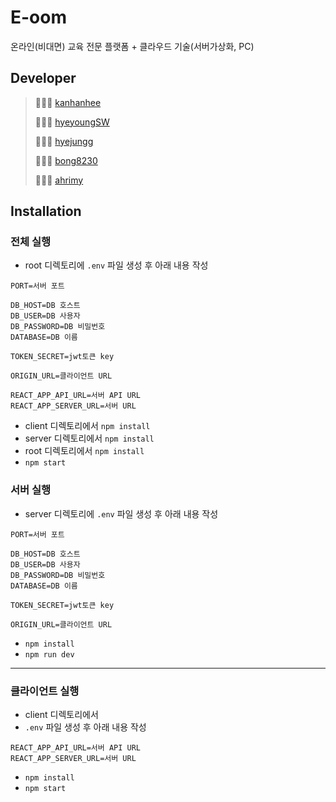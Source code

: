 # E-oom
온라인(비대면) 교육 전문 플랫폼 + 클라우드 기술(서버가상화, PC)

## Developer
> 👩🏻‍💻 [kanhanhee](https://github.com/kanghanhee)
>
> 👩🏻‍💻 [hyeyoungSW](https://github.com/hyeyoungSW)
>
> 👩🏻‍💻 [hyejungg](https://github.com/hyejungg)
>
> 👨🏻‍💻 [bong8230](https://github.com/bong8230)
> 
> 👩🏻‍💻 [ahrimy](https://github.com/ahrimy)

## Installation

### 전체 실행
-  root 디렉토리에 `.env` 파일 생성 후 아래 내용 작성
```
PORT=서버 포트

DB_HOST=DB 호스트
DB_USER=DB 사용자
DB_PASSWORD=DB 비밀번호
DATABASE=DB 이름

TOKEN_SECRET=jwt토큰 key

ORIGIN_URL=클라이언트 URL

REACT_APP_API_URL=서버 API URL
REACT_APP_SERVER_URL=서버 URL
```
- client 디렉토리에서 `npm install`
- server 디렉토리에서 `npm install`
- root 디렉토리에서 `npm install`
- `npm start`

### 서버 실행
- server 디렉토리에 `.env` 파일 생성 후 아래 내용 작성

```
PORT=서버 포트

DB_HOST=DB 호스트
DB_USER=DB 사용자
DB_PASSWORD=DB 비밀번호
DATABASE=DB 이름

TOKEN_SECRET=jwt토큰 key

ORIGIN_URL=클라이언트 URL
```

- `npm install`
- `npm run dev`

---

### 클라이언트 실행

- client 디렉토리에서
- `.env` 파일 생성 후 아래 내용 작성

```
REACT_APP_API_URL=서버 API URL
REACT_APP_SERVER_URL=서버 URL
```

- `npm install`
- `npm start`
